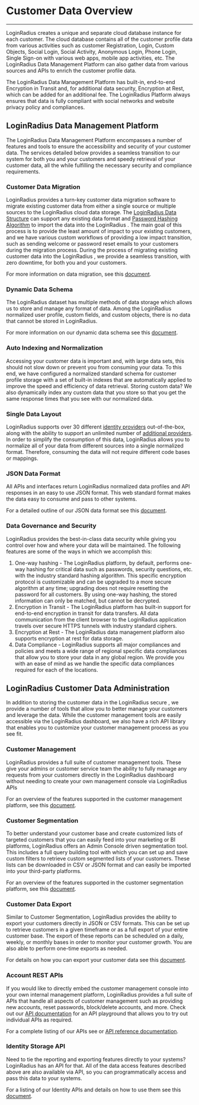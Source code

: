 # Customer Data Overview

---

LoginRadius creates a unique and separate cloud database instance for each customer. The cloud database contains all of the customer profile data from various activities such as customer Registration, Login, Custom Objects, Social Login, Social Activity, Anonymous Login, Phone Login, Single Sign-on with various web apps, mobile app activities, etc. The LoginRadius Data Management Platform can also gather data from various sources and APIs to enrich the customer profile data.

The LoginRadius Data Management Platform has built-in, end-to-end Encryption in Transit and, for additional data security, Encryption at Rest, which can be added for an additional fee. The LoginRadius Platform always ensures that data is fully compliant with social networks and website privacy policy and compliances.

## LoginRadius Data Management Platform

The LoginRadius Data Management Platform encompasses a number of features and tools to ensure the accessibility and security of your customer data. The services detailed below provides a seamless transition to our system for both you and your customers and speedy retrieval of your customer data, all the while fulfilling the necessary security and compliance requirements.

### Customer Data Migration

LoginRadius provides a turn-key customer data migration software to migrate existing customer data from either a single source or multiple sources to the LoginRadius cloud data storage. The [LoginRadius Data Structure](https://www.loginradius.com/legacy/docs/user-profiling/custom-fields-and-custom-objects) can support any existing data format and [Password Hashing Algorithm](https://www.loginradius.com/legacy/docs/development/configuration/supported-password-hashing-algorithms) to import the data into the LoginRadius . The main goal of this process is to provide the least amount of impact to your existing customers, and we have various custom workflows of providing a low impact transition, such as sending welcome or password reset emails to your customers during the migration process. During the process of migrating existing customer data into the LoginRadius , we provide a seamless transition, with zero downtime, for both you and your customers.

For more information on data migration, see this [document](https://www.loginradius.com/legacy/docs/api/v1/getting-started/data-migration).

### Dynamic Data Schema

The LoginRadius dataset has multiple methods of data storage which allows us to store and manage any format of data. Among the LoginRadius normalized user profile, custom fields, and custom objects, there is no data that cannot be stored in LoginRadius.

For more information on our dynamic data schema see this [document](https://www.loginradius.com/legacy/docs/user-profiling/custom-fields-and-custom-objects).

### Auto Indexing and Normalization

Accessing your customer data is important and, with large data sets, this should not slow down or prevent you from consuming your data. To this end, we have configured a normalized standard schema for customer profile storage with a set of built-in indexes that are automatically applied to improve the speed and efficiency of data retrieval. Storing custom data? We also dynamically index any custom data that you store so that you get the same response times that you see with our normalized data.

### Single Data Layout

LoginRadius supports over 30 different [identity providers](https://www.loginradius.com/legacy/docs/platform-features-overview/registration-services/social-login-feature) out-of-the-box, along with the ability to support an unlimited number of [additional providers](https://www.loginradius.com/legacy/docs/api/v2/custom-identity-provider/custom-oauth-provider). In order to simplify the consumption of this data, LoginRadius allows you to normalize all of your data from different sources into a single normalized format. Therefore, consuming the data will not require different code bases or mappings.

### JSON Data Format

All APIs and interfaces return LoginRadius normalized data profiles and API responses in an easy to use JSON format. This web standard format makes the data easy to consume and pass to other systems.

For a detailed outline of our JSON data format see this [document](https://www.loginradius.com/legacy/docs/api/v2/user-registration/detailed-data-point).

### Data Governance and Security

LoginRadius provides the best-in-class data security while giving you control over how and where your data will be maintained. The following features are some of the ways in which we accomplish this:

1. One-way hashing - The LoginRadius platform, by default, performs one-way hashing for critical data such as passwords, security questions, etc. with the industry standard hashing algorithm. This specific encryption protocol is customizable and can be upgraded to a more secure algorithm at any time; upgrading does not require resetting the password for all customers. By using one-way hashing, the stored information can only be matched, but cannot be decrypted.
2. Encryption in Transit - The LoginRadius platform has built-in support for end-to-end encryption in transit for data transfers. All data communication from the client browser to the LoginRadius application travels over secure HTTPS tunnels with industry standard ciphers.
3. Encryption at Rest - The LoginRadius data management platform also supports encryption at rest for data storage.
4. Data Compliance - LoginRadius supports all major compliances and policies and meets a wide range of regional specific data compliances that allow you to store your data in any global region. We provide you with an ease of mind as we handle the specific data compliances required for each of the locations.

## LoginRadius Customer Data Administration

In addition to storing the customer data in the LoginRadius secure , we provide a number of tools that allow you to better manage your customers and leverage the data. While the customer management tools are easily accessible via the LoginRadius dashboard, we also have a rich API library that enables you to customize your customer management process as you see fit.

### Customer Management

LoginRadius provides a full suite of customer management tools. These give your admins or customer service team the ability to fully manage any requests from your customers directly in the LoginRadius dashboard without needing to create your own management console via LoginRadius APIs

For an overview of the features supported in the customer management platform, see this [document](https://www.loginradius.com/legacy/docs/profile-management/customer-management).

### Customer Segmentation

To better understand your customer base and create customized lists of targeted customers that you can easily feed into your marketing or BI platforms, LoginRadius offers an Admin Console driven segmentation tool. This includes a full query building tool with which you can set up and save custom filters to retrieve custom segmented lists of your customers. These lists can be downloaded in CSV or JSON format and can easily be imported into your third-party platforms.

For an overview of the features supported in the customer segmentation platform, see this [document](https://www.loginradius.com/legacy/docs/user-management/segment-users).

### Customer Data Export

Similar to Customer Segmentation, LoginRadius provides the ability to export your customers directly in JSON or CSV formats. This can be set up to retrieve customers in a given timeframe or as a full export of your entire customer base. The export of these reports can be scheduled on a daily, weekly, or monthly bases in order to monitor your customer growth. You are also able to perform one-time exports as needed.

For details on how you can export your customer data see this [document](https://www.loginradius.com/legacy/docs/getting-started/general-questions/data-export).

### Account REST APIs

If you would like to directly embed the customer management console into your own internal management platform, LoginRadius provides a full suite of APIs that handle all aspects of customer management such as providing new accounts, reset passwords, block/delete accounts, and more. Check out our [API documentation](https://www.loginradius.com/legacy/docs/api) for an API playground that allows you to try out individual APIs as required.

For a complete listing of our APIs see or [API reference documentation](https://www.loginradius.com/legacy/docs/api).

### Identity Storage API

Need to tie the reporting and exporting features directly to your systems? LoginRadius has an API for that. All of the data access features described above are also available via API, so you can programmatically access and pass this data to your systems.

For a listing of our Identity APIs and details on how to use them see this [document](https://www.loginradius.com/legacy/docs/api/v2/cloud-directory-api/overview).
